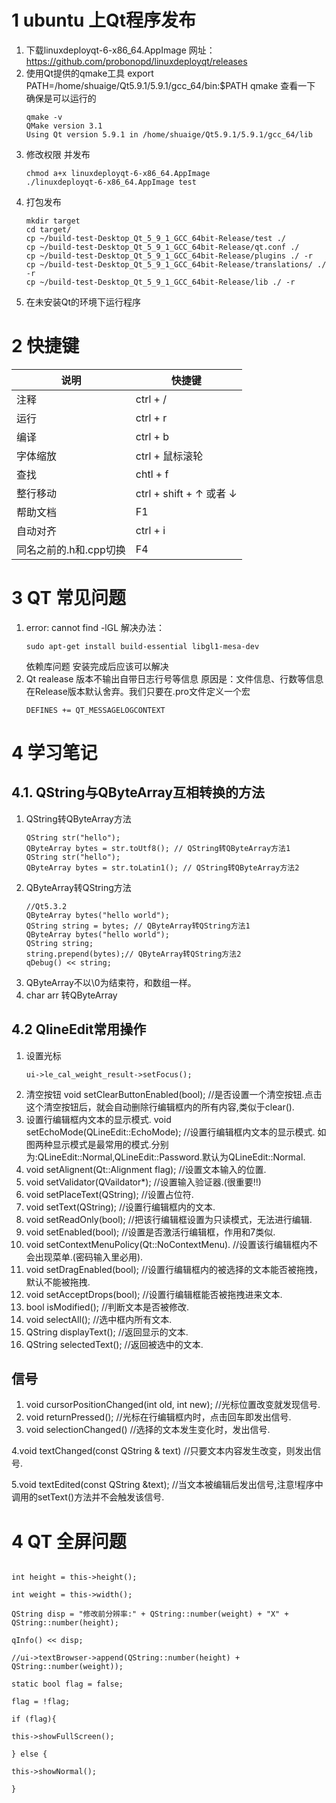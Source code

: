 # 1 ubuntu 上Qt程序发布
1. 下载linuxdeployqt-6-x86_64.AppImage 网址：
https://github.com/probonopd/linuxdeployqt/releases
2. 使用Qt提供的qmake工具
export PATH=/home/shuaige/Qt5.9.1/5.9.1/gcc_64/bin:$PATH
qmake 查看一下 确保是可以运行的
	```
	qmake -v
	QMake version 3.1
	Using Qt version 5.9.1 in /home/shuaige/Qt5.9.1/5.9.1/gcc_64/lib
	```
3. 修改权限 并发布
	```
	chmod a+x linuxdeployqt-6-x86_64.AppImage
	./linuxdeployqt-6-x86_64.AppImage test
	```
4. 打包发布
	```
	mkdir target
	cd target/
	cp ~/build-test-Desktop_Qt_5_9_1_GCC_64bit-Release/test ./
	cp ~/build-test-Desktop_Qt_5_9_1_GCC_64bit-Release/qt.conf ./
	cp ~/build-test-Desktop_Qt_5_9_1_GCC_64bit-Release/plugins ./ -r
	cp ~/build-test-Desktop_Qt_5_9_1_GCC_64bit-Release/translations/ ./ -r
	cp ~/build-test-Desktop_Qt_5_9_1_GCC_64bit-Release/lib ./ -r
	```
5. 在未安装Qt的环境下运行程序
# 2 快捷键
 |说明|快捷键|
 |-----|----|
 |注释 |ctrl + /
|运行 |ctrl + r
|编译 |ctrl + b
|字体缩放 |ctrl + 鼠标滚轮
|查找 |chtl + f
|整行移动 |ctrl + shift +  &uarr; 或者 &darr;
|帮助文档 |F1|
|自动对齐 |ctrl + i|
|同名之前的.h和.cpp切换| F4
 
# 3 QT 常见问题
1.  error: cannot find -lGL
	解决办法：
	```
	sudo apt-get install build-essential libgl1-mesa-dev
	```
	 依赖库问题 安装完成后应该可以解决
2. Qt realease 版本不输出自带日志行号等信息
	原因是：文件信息、行数等信息在Release版本默认舍弃。我们只要在.pro文件定义一个宏
	```
	DEFINES += QT_MESSAGELOGCONTEXT
	```
# 4 学习笔记
## 4.1. QString与QByteArray互相转换的方法
1. QString转QByteArray方法
	```
	QString str("hello");
	QByteArray bytes = str.toUtf8(); // QString转QByteArray方法1
	QString str("hello");
	QByteArray bytes = str.toLatin1(); // QString转QByteArray方法2
	```
2. QByteArray转QString方法
	```
	//Qt5.3.2
	QByteArray bytes("hello world");
	QString string = bytes; // QByteArray转QString方法1
	QByteArray bytes("hello world");
	QString string;
	string.prepend(bytes);// QByteArray转QString方法2
	qDebug() << string;
	```
3. QByteArray不以\0为结束符，和数组一样。
4. char arr 转QByteArray

## 4.2 QlineEdit常用操作
1. 设置光标
	```
	ui->le_cal_weight_result->setFocus();
	```
2. 清空按钮
void setClearButtonEnabled(bool); //是否设置一个清空按钮.点击这个清空按钮后，就会自动删除行编辑框内的所有内容,类似于clear().
3. 设置行编辑框内文本的显示模式.
void setEchoMode(QLineEdit::EchoMode); //设置行编辑框内文本的显示模式.
如图两种显示模式是最常用的模式.分别为:QLineEdit::Normal,QLineEdit::Password.默认为QLineEdit::Normal.
4. void setAlignent(Qt::Alignment flag); //设置文本输入的位置.
5. void setValidator(QVaildator*); //设置输入验证器.(很重要!!)
6. void setPlaceText(QString); //设置占位符.
7. void setText(QString); //设置行编辑框内的文本.
8. void setReadOnly(bool); //把该行编辑框设置为只读模式，无法进行编辑.
9. void setEnabled(bool); //设置是否激活行编辑框，作用和7类似.
10. void setContextMenuPolicy(Qt::NoContextMenu). //设置该行编辑框内不会出现菜单.(密码输入里必用).
11. void setDragEnabled(bool); //设置行编辑框内的被选择的文本能否被拖拽，默认不能被拖拽.
12. void setAcceptDrops(bool); //设置行编辑框能否被拖拽进来文本.
13. bool isModified(); //判断文本是否被修改.
14. void selectAll(); //选中框内所有文本.
15. QString displayText(); //返回显示的文本.
16. QString selectedText(); //返回被选中的文本.

## 信号
1. void cursorPositionChanged(int old, int new); //光标位置改变就发现信号.
2. void returnPressed(); //光标在行编辑框内时，点击回车即发出信号.
3. void selectionChanged() //选择的文本发生变化时，发出信号.

4.void textChanged(const QString & text) //只要文本内容发生改变，则发出信号.

5.void textEdited(const QString &text); //当文本被编辑后发出信号,注意!程序中调用的setText()方法并不会触发该信号.

# 4 QT 全屏问题

```

int height = this->height();

int weight = this->width();

QString disp = "修改前分辨率:" + QString::number(weight) + "X" + QString::number(height);

qInfo() << disp;

//ui->textBrowser->append(QString::number(height) + QString::number(weight));

static bool flag = false;

flag = !flag;

if (flag){

this->showFullScreen();

} else {

this->showNormal();

}

```
<!--stackedit_data:
eyJoaXN0b3J5IjpbLTE2MjYxMjcxNDgsLTE3NTgyODQzMDcsOT
QyNDc0OTI0LC0yMDAwNDA2NzMwLDExODg1MzAxOTBdfQ==
-->